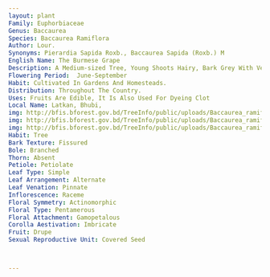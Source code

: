 ```yaml
---
layout: plant
Family: Euphorbiaceae
Genus: Baccaurea
Species: Baccaurea Ramiflora
Author: Lour.
Synonyms: Pierardia Sapida Roxb., Baccaurea Sapida (Roxb.) M
English Name: The Burmese Grape
Description: A Medium-sized Tree, Young Shoots Hairy, Bark Grey With Vertical Lenticels. Leaves Baccaurea Ramiflora Lour. Alternate, 12-23 Ã— 6-10 Cm, Membranous, Ovate, Obovate, Elliptic-oblong Or Elliptic-lanceolate, Shortly Acuminate, Base Cuneate, Margin Entire Or Sinuate, Almost Glabrous, Lateral Veins 5-10 On Either Half, Base Narrowed, Petioles 1.5-4.0 Cm Long, Geniculate, Thickened At Both Ends, Stipules Lanceolate, C 8 Mm Long. Male Racemes 3-10 Cm Long, Subsessile, Solitary Or Grouped, Brownish Pubescent, Bracts Ovate, 2-4 Mm Long, Pedicels 1 Mm Long, Sepals 4, Ovate, C 2.0 Ã— 1.5 Mm, Stamens 4-8, Free, Anthers Small, Pistillode 3-lobed, Pubescent. Female Flowers Yellow, In Simple Racemes Up To 15 Cm Long, Elongating In Fruits, Sepals Yellow Tomentose, Oblong, 5-7 Mm Long, Bracts 3-5 Mm Long, Pedicels 2 Mm Long, Ovary Tomentose, With 2 Ovules In Each Cell, Stigma Peltate, Fimbriate. Fruits Globose, Yellow. Seeds Planoconvex With White Aril And Red Testa.
Flowering Period:  June-September
Habit: Cultivated In Gardens And Homesteads.
Distribution: Throughout The Country.
Uses: Fruits Are Edible, It Is Also Used For Dyeing Clot
Local Name: Latkan, Bhubi, 
img: http://bfis.bforest.gov.bd/TreeInfo/public/uploads/Baccaurea_ramiflora.jpg
img: http://bfis.bforest.gov.bd/TreeInfo/public/uploads/Baccaurea_ramiflora1.jpg
img: http://bfis.bforest.gov.bd/TreeInfo/public/uploads/Baccaurea_ramiflora2.jpg
Habit: Tree
Bark Texture: Fissured
Bole: Branched
Thorn: Absent
Petiole: Petiolate
Leaf Type: Simple
Leaf Arrangement: Alternate
Leaf Venation: Pinnate
Inflorescence: Raceme
Floral Symmetry: Actinomorphic
Floral Type: Pentamerous
Floral Attachment: Gamopetalous
Corolla Aestivation: Imbricate
Fruit: Drupe
Sexual Reproductive Unit: Covered Seed



---
```


